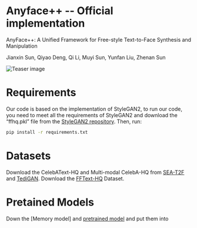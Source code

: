 # Anyface++ -- Official implementation
AnyFace++: A Unified Framework for Free-style Text-to-Face Synthesis and Manipulation

Jianxin Sun, Qiyao Deng, Qi Li, Muyi Sun, Yunfan Liu, Zhenan Sun

![Teaser image](.framework.png)

# Requirements
Our code is based on the implementation of StyleGAN2, to run our code, you need to meet all the requirements of StyleGAN2 and download the “ffhq.pkl” file from the [StyleGAN2 repository](https://github.com/NVlabs/stylegan2-ada-pytorch). Then, run:

```.bash
pip install -r requirements.txt
```

# Datasets

Download the CelebAText-HQ and Multi-modal CelebA-HQ from [SEA-T2F](https://github.com/cripac-sjx/SEA-T2F) and [TediGAN](https://github.com/IIGROUP/TediGAN).
Download the [FFText-HQ]() Dataset.

# Pretained Models
Down the [Memory model] and [pretrained model]() and put them into
